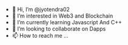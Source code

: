 - 👋 Hi, I’m @jyotendra02
- 👀 I’m interested in Web3 and Blockchain  
- 🌱 I’m currently learning Javascript And C++
- 💞️ I’m looking to collaborate on Dapps
- 📫 How to reach me ...

<!---
jyotendra02/jyotendra02 is a ✨ special ✨ repository because its `README.md` (this file) appears on your GitHub profile.
You can click the Preview link to take a look at your changes.
--->
